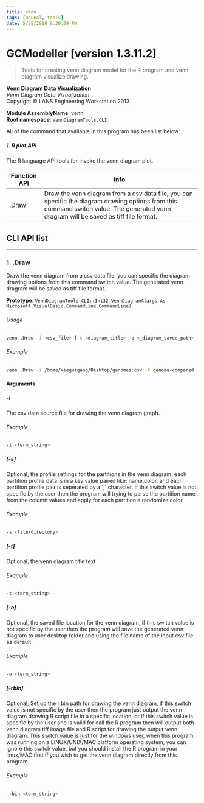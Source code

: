 ```yaml
---
title: venn
tags: [maunal, tools]
date: 5/28/2018 9:30:29 PM
---
```

# GCModeller [version 1.3.11.2]
> Tools for creating venn diagram model for the R program and venn diagram visualize drawing.

<!--more-->

**Venn Diagram Data Visualization**<br/>
_Venn Diagram Data Visualization_<br/>
Copyright © LANS Engineering Workstation 2013

**Module AssemblyName**: venn<br/>
**Root namespace**: ``VennDiagramTools.CLI``<br/>


All of the command that available in this program has been list below:

##### 1. R plot API

The R language API tools for invoke the venn diagram plot.


|Function API|Info|
|------------|----|
|[.Draw](#.Draw)|Draw the venn diagram from a csv data file, you can specific the diagram drawing options from this command switch value. The generated venn dragram will be saved as tiff file format.|

## CLI API list
--------------------------
<h3 id=".Draw"> 1. .Draw</h3>

Draw the venn diagram from a csv data file, you can specific the diagram drawing options from this command switch value. The generated venn dragram will be saved as tiff file format.

**Prototype**: ``VennDiagramTools.CLI::Int32 VennDiagramA(args As Microsoft.VisualBasic.CommandLine.CommandLine)``

###### Usage

```bash
venn .Draw -i <csv_file> [-t <diagram_title> -o <_diagram_saved_path> -s <partitions_option_pairs/*.csv> /First.ID.Skip -rbin <r_bin_directory>]
```
###### Example
```bash
venn .Draw -i /home/xieguigang/Desktop/genomes.csv -t genome-compared -o ~/Desktop/xcc8004.tiff -s "Xcc8004,blue,Xcc 8004;ecoli,green,Ecoli. K12;pa14,yellow,PA14;ftn,black,FTN;aciad,red,ACIAD"
```


#### Arguments
##### -i
The csv data source file for drawing the venn diagram graph.

###### Example
```bash
-i <term_string>
```
##### [-s]
Optional, the profile settings for the partitions in the venn diagram, each partition profile data is
in a key value paired like: name,color, and each partition profile pair is seperated by a ';' character.
If this switch value is not specific by the user then the program will trying to parse the partition name
from the column values and apply for each partition a randomize color.

###### Example
```bash
-s <file/directory>
```
##### [-t]
Optional, the venn diagram title text

###### Example
```bash
-t <term_string>
```
##### [-o]
Optional, the saved file location for the venn diagram, if this switch value is not specific by the user then
the program will save the generated venn diagram to user desktop folder and using the file name of the input csv file as default.

###### Example
```bash
-o <term_string>
```
##### [-rbin]
Optional, Set up the r bin path for drawing the venn diagram, if this switch value is not specific by the user then
the program just output the venn diagram drawing R script file in a specific location, or if this switch
value is specific by the user and is valid for call the R program then will output both venn diagram tiff image file and R script for drawing the output venn diagram.
This switch value is just for the windows user, when this program was running on a LINUX/UNIX/MAC platform operating
system, you can ignore this switch value, but you should install the R program in your linux/MAC first if you wish to
get the venn diagram directly from this program.

###### Example
```bash
-rbin <term_string>
```
